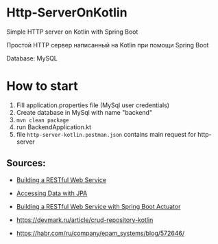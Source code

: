 # Http-ServerOnKotlin
Simple HTTP server on Kotlin with Spring Boot

Простой HTTP сервер написанный на Kotlin при помощи Spring Boot

Database: MySQL
# How to start

1. Fill application.properties file (MySql user credentials)
2. Create database in MySql with name "backend"
3. ``` mvn clean package ```
4. run BackendApplication.kt
5. file ```http-server-kotlin.postman.json``` contains main request for http-server

## Sources:

* [Building a RESTful Web Service](https://spring.io/guides/gs/rest-service/)

* [Accessing Data with JPA](https://spring.io/guides/gs/accessing-data-jpa/)

* [Building a RESTful Web Service with Spring Boot Actuator](https://spring.io/guides/gs/actuator-service/)

* https://devmark.ru/article/crud-repository-kotlin
* https://habr.com/ru/company/epam_systems/blog/572646/

